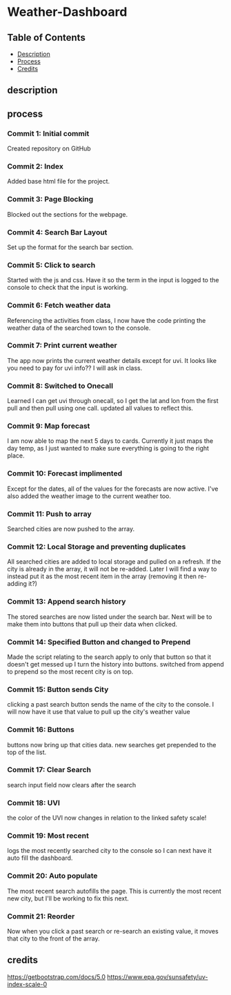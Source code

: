 # Weather-Dashboard


## Table of Contents

* [Description](#description)
* [Process](#process)
* [Credits](#credits)

## description 

## process

### Commit 1: Initial commit
Created repository on GitHub

### Commit 2: Index
Added base html file for the project. 

### Commit 3: Page Blocking
Blocked out the sections for the webpage. 

### Commit 4: Search Bar Layout
Set up the format for the search bar section.

### Commit 5: Click to search
Started with the js and css. Have it so the term in the input is logged to the console to check that the input is working.

### Commit 6: Fetch weather data
Referencing the activities from class, I now have the code printing the weather data of the searched town to the console.

### Commit 7: Print current weather
The app now prints the current weather details except for uvi. It looks like you need to pay for uvi info?? I will ask in class.

### Commit 8: Switched to Onecall
Learned I can get uvi through onecall, so I get the lat and lon from the first pull and then pull using one call. updated all values to reflect this.

### Commit 9: Map forecast
I am now able to map the next 5 days to cards. Currently it just maps the day temp, as I just wanted to make sure everything is going to the right place. 

### Commit 10: Forecast implimented
Except for the dates, all of the values for the forecasts are now active. I've also added the weather image to the current weather too. 

### Commit 11: Push to array
Searched cities are now pushed to the array.

### Commit 12: Local Storage and preventing duplicates
All searched cities are added to local storage and pulled on a refresh. If the city is already in the array, it will not be re-added. Later I will find a way to instead put it as the most recent item in the array (removing it then re-adding it?)

### Commit 13: Append search history
The stored searches are now listed under the search bar. Next will be to make them into buttons that pull up their data when clicked.

### Commit 14: Specified Button and changed to Prepend
Made the script relating to the search apply to only that button so that it doesn't get messed up I turn the history into buttons. switched from append to prepend so the most recent city is on top. 

### Commit 15: Button sends City
clicking a past search button sends the name of the city to the console. I will now have it use that value to pull up the city's weather value

### Commit 16: Buttons 
buttons now bring up that cities data. new searches get prepended to the top of the list.

### Commit 17: Clear Search
search input field now clears after the search

### Commit 18: UVI
the color of the UVI now changes in relation to the linked safety scale!

### Commit 19: Most recent
logs the most recently searched city to the console so I can next have it auto fill the dashboard.

### Commit 20: Auto populate
The most recent search autofills the page. This is currently the most recent new city, but I'll be working to fix this next.

### Commit 21: Reorder
Now when you click a past search or re-search an existing value, it moves that city to the front of the array.

## credits
https://getbootstrap.com/docs/5.0
https://www.epa.gov/sunsafety/uv-index-scale-0